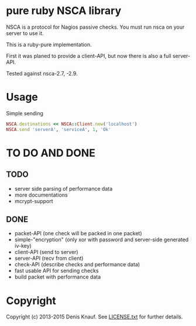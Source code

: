 pure ruby NSCA library
======================

NSCA is a protocol for Nagios passive checks.
You must run nsca on your server to use it.

This is a ruby-pure implementation.

First it was planed to provide a client-API, but now there is also a full server-API.

Tested against nsca-2.7, -2.9.

Usage
=====

Simple sending

```ruby
NSCA.destinations << NSCA::Client.new('localhost')
NSCA.send 'serverA', 'serviceA', 1, 'Ok'
```

TO DO AND DONE
==============

TODO
----

* server side parsing of performance data
* more documentations
* mcrypt-support

DONE
----

* packet-API (one check will be packed in one packet)
* simple-"encryption" (only xor with password and server-side generated iv-key)
* client-API (send to server)
* server-API (recv from client)
* check-API (describe checks and performance data)
* fast usable API for sending checks
* build packet with performance data

Copyright
=========

Copyright (c) 2013-2015 Denis Knauf. See [LICENSE.txt](LICENSE.txt) for further details.
